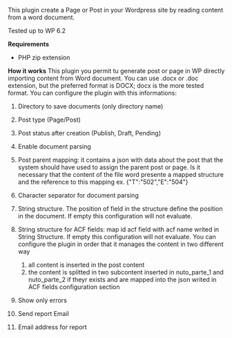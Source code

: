 This plugin create a Page or   Post in your Wordpress site by reading content from a word document.

Tested up to WP 6.2

**Requirements**
- PHP zip extension

**How it works**
This plugin you permit tu generate post or page in WP directly importing content from Word document.
You can use .docx or .doc extension, but the preferred format is DOCX; docx is the more tested format.
You can configure the plugin with this informations:
1. Directory to save documents (only directory name)

2. Post type (Page/Post)

3. Post status after creation (Publish, Draft, Pending)

4. Enable document parsing

5. Post parent mapping: it contains a json with data about the post that the system should have used to assign the parent post or page. Is it necessary that the content of the file word presente a mapped structure and the reference to this mapping
   ex. {"T":"502","E":"504"}

6. Character separator for document parsing

7. String structure. The position of field in the structure define the position in the document. If empty this configuration will not evaluate.

8. String structure for ACF fields: map id acf field with acf name writed in String Structure. If empty this configuration will not evaluate.
   You can configure the plugin in order that it manages the content in two different way
   1. all content is inserted in the post content
   2. the content is splitted in two subcontent inserted in nuto_parte_1 and nuto_parte_2 if theyr exists and are mapped into the json writed in ACF fields configuration section

9. Show only errors

10. Send report Email

11. Email address for report
